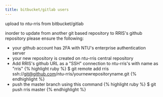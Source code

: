 ```yaml
---
title: bitbucket/gitlab users
---
```

upload to ntu-rris from bitbucket/gitlab

inorder to update from another git based repository to RRIS's github repository
please ensure the following:

* your github account has 2FA with NTU's enterprise authentication server
* your new repository is created on ntu-rris central repository
* Add RRIS's github URL as a "SSH" connection to ntu-rris's with name as "rris"
{% highlight ruby %}
    $ git remote add rris ssh://git@github.com/ntu-rris/yournewrepositoryname.git
{% endhighlight %}
* push the master branch using this command
{% highlight ruby %}
    $ git push rris master
{% endhighlight %}

